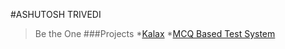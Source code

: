 #ASHUTOSH TRIVEDI
>Be the One
[](https://github.com/code-ashutosh/Username/images/background.jpg)
###Projects
*[Kalax](https://kalax.netlify.app/)
*[MCQ Based Test System](https://ecell-hbtu.web.app/)